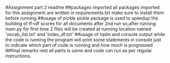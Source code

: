 #Assignment part 2 readme
##packages imported 
all packages imported for this assignment are written in requirements.txt make sure to install them before running
##usage of pickle
pickle package is used to speedup the building of tf-idf scores for all documents after 2nd run so,after running main.py 
for first time 2 files will be created at running location named 'vocab_list.txt' and 'index_df.txt' 
##usage of tqdm and console output
while  the code is running the program will print some statements in console just to indicate which part of code is 
running and how much is progressed 
##final remarks 
rest all parts is same and code can run as per regular instructions.





